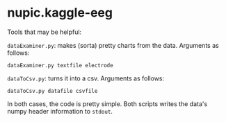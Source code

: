 nupic.kaggle-eeg
================

Tools that may be helpful:  

`dataExaminer.py`: makes (sorta) pretty charts from the data. Arguments as follows:  

```
dataExaminer.py textfile electrode
```

`dataToCsv.py`: turns it into a csv. Arguments as follows: 

```
dataToCsv.py datafile csvfile
```

In both cases, the code is pretty simple.  Both scripts writes the data's numpy header information to `stdout`.

